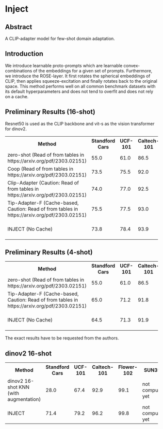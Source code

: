 # Inject

## Abstract
A CLIP-adapter model for few-shot domain adaptation.

## Introduction
We introduce learnable proto-prompts which are learnable convex-combinations of the embeddings for a given set of prompts.
Furthermore, we introduce the ROSE-layer. It first rotates the spherical embeddings of CLIP, then applies squeeze-excitation and finally rotates back to the original space.
This method performs well on all common benchmark datasets with its default hyperparameters and does not tend to overfit and does not rely on a cache.

## Preliminary Results (16-shot)
Resnet50 is used as the CLIP backbone and vit-s as the vision transformer for dinov2.
<table>
  <tr>
    <th>Method</th>
    <th>Standford Cars</th>
    <th>UCF-101</th>
    <th>Caltech-101</th>
    <th>Flower-102</th>
    <th>SUN397</th>
    <th>DTD</th>
    <th>EuroSat</th>
    <th>FGVCAircraft</th>
    <th>OxfordPets</th>
    <th>Food101</th>
  </tr>
  <tr>
    <td>zero-shot (Read of from tables in https://arxiv.org/pdf/2303.02151)
    <td>55.0</td>
    <td>61.0</td>
    <td>86.5</td>
    <td>66.0</td>
    <td>58.5</td>
    <td>42.5</td>
    <td>38.5</td>
    <td>17.5</td>
    <td>85.9</td>
    <td>77.5</td>
  </tr>
  <tr>
    <td>Coop (Read of from tables in https://arxiv.org/pdf/2303.02151)
    <td>73.5</td>
    <td>75.5</td>
    <td>92.0</td>
    <td>94.5</td>
    <td>69.5</td>
    <td>63.5</td>
    <td>83.0</td>
    <td>32.0</td>
    <td>87.0</td>
    <td>75.0</td>
  </tr>
  <tr>
    <td>Clip-Adapter (Caution: Read of from tables in https://arxiv.org/pdf/2303.02151)
    <td>74.0</td>
    <td>77.0</td>
    <td>92.5</td>
    <td>94.5</td>
    <td>69.5</td>
    <td>65.5</td>
    <td>83.0</td>
    <td>32.0</td>
    <td>88.0</td>
    <td>78.1</td>
  </tr>
  <tr>
    <td>Tip-Adapter-F (Cache-based, Caution: Read of from tables in https://arxiv.org/pdf/2303.02151)
    <td>75.5</td>
    <td>77.5</td>
    <td>93.0</td>
    <td>94.5</td>
    <td>71</td>
    <td>65.5</td>
    <td>83.0</td>
    <td>38.0</td>
    <td>89.5</td>
    <td>78.1</td>
  </tr>
  <tr>
    <td>INJECT (No Cache)
    <td>73.8</td>
    <td>78.4</td>
    <td>93.9</td>
    <td>95.6</td>
    <td>not computed yet</td>
    <td>66.5</td>
    <td>84.0</td>
    <td>36.4</td>
    <td>90.5</td>
    <td>79.5</td>
  </tr>
</table>

## Preliminary Results (4-shot)
<table>
  <tr>
    <th>Method</th>
    <th>Standford Cars</th>
    <th>UCF-101</th>
    <th>Caltech-101</th>
    <th>Flower-102</th>
    <th>SUN397</th>
    <th>DTD</th>
    <th>EuroSat</th>
    <th>FGVCAircraft</th>
    <th>OxfordPets</th>
    <th>Food101</th>
  </tr>
  <tr>
    <td>zero-shot (Read of from tables in https://arxiv.org/pdf/2303.02151)
    <td>55.0</td>
    <td>61.0</td>
    <td>86.5</td>
    <td>66.0</td>
    <td>58.5</td>
    <td>42.5</td>
    <td>38.5</td>
    <td>17.5</td>
    <td>85.9</td>
    <td>77.5</td>
  </tr>
  <tr>
    <td>Tip-Adapter-F (Cache-based, Caution: Read of from tables in https://arxiv.org/pdf/2303.02151)
    <td>65.0</td>
    <td>71.2</td>
    <td>91.8</td>
    <td>87.5</td>
    <td>71</td>
    <td>55.6</td>
    <td>74.0</td>
    <td>26.5</td>
    <td>88.3</td>
    <td>77.6</td>
  </tr>
  <tr>
    <td>INJECT (No Cache)
    <td>64.5</td>
    <td>71.3</td>
    <td>91.9</td>
    <td>89.6</td>
    <td>not computed yet</td>
    <td>59.8</td>
    <td>77.6</td>
    <td>26.1</td>
    <td>88.9</td>
    <td>78.5</td>
  </tr>
</table>
The exact results have to be requested from the authors.

## dinov2 16-shot
<table>
  <tr>
    <th>Method</th>
    <th>Standford Cars</th>
    <th>UCF-101</th>
    <th>Caltech-101</th>
    <th>Flower-102</th>
    <th>SUN397</th>
    <th>DTD</th>
    <th>EuroSat</th>
    <th>FGVCAircraft</th>
    <th>OxfordPets</th>
    <th>Food101</th>
  </tr>
  <tr>
    <td>dinov2 16-shot KNN (with augmentation)
    <td>28.0</td>
    <td>67.4</td>
    <td>92.9</td>
    <td>99.1</td>
    <td>not computed yet</td>
    <td>63.8</td>
    <td>63.1</td>
    <td>26.4</td>
    <td>86.5</td>
    <td>61.9</td>
  </tr>
  <tr>
    <td>INJECT
    <td>71.4</td>
    <td>79.2</td>
    <td>96.2</td>
    <td>99.8</td>
    <td>not computed yet</td>
    <td>72.0</td>
    <td>84.4</td>
    <td>59.0</td>
    <td>92.3</td>
    <td>74.3</td>
  </tr>
</table>
